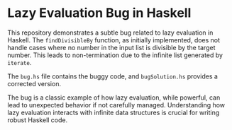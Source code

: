 # Lazy Evaluation Bug in Haskell

This repository demonstrates a subtle bug related to lazy evaluation in Haskell. The `findDivisibleBy` function, as initially implemented, does not handle cases where no number in the input list is divisible by the target number. This leads to non-termination due to the infinite list generated by `iterate`.

The `bug.hs` file contains the buggy code, and `bugSolution.hs` provides a corrected version.

The bug is a classic example of how lazy evaluation, while powerful, can lead to unexpected behavior if not carefully managed.  Understanding how lazy evaluation interacts with infinite data structures is crucial for writing robust Haskell code.